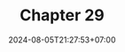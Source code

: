 ---
weight: 4100
title: "Chapter 29"
description: "Numerics"
icon: "article"
date: "2024-08-05T21:27:53+07:00"
lastmod: "2024-08-05T21:27:53+07:00"
draft: falsee
toc: true
---